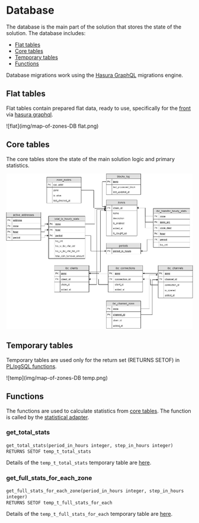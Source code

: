 # Database

The database is the main part of the solution that stores the state of the solution. The database includes:

* [Flat tables](database.md#flat-tables)
* [Core tables](database.md#core-tables)
* [Temporary tables](database.md#temporary-tables)
* [Functions](database.md#functions)

Database migrations work using the [Hasura GraphQL](graphql.md) migrations engine.

## Flat tables

Flat tables contain prepared flat data, ready to use, specifically for the [front](front.md) via [hasura graphql](graphql.md).

![flat](img/map-of-zones-DB flat.png)

## Core tables

The core tables store the state of the main solution logic and primary statistics.

![core](img/db_core.png)

## Temporary tables

Temporary tables are used only for the return set (RETURNS SETOF) in [PL/pgSQL functions](database.md#functions).

![temp](img/map-of-zones-DB temp.png)

## Functions

The functions are used to calculate statistics from [core tables](database.md#core-tables). The function is called by the [statistical adapter](adaptor.md).

### get_total_stats

    get_total_stats(period_in_hours integer, step_in_hours integer)
    RETURNS SETOF temp_t_total_stats

Details of the ```temp_t_total_stats``` temporary table are [here](database.md#temporary-tables).

### get_full_stats_for_each_zone

<!-- ```get_full_stats_for_each_zone(period_in_hours integer, step_in_hours integer)
RETURNS SETOF ```[temp_t_full_stats_for_each](database.md#temporary-tables) -->

    get_full_stats_for_each_zone(period_in_hours integer, step_in_hours integer)
    RETURNS SETOF temp_t_full_stats_for_each

Details of the ```temp_t_full_stats_for_each``` temporary table are [here](database.md#temporary-tables).